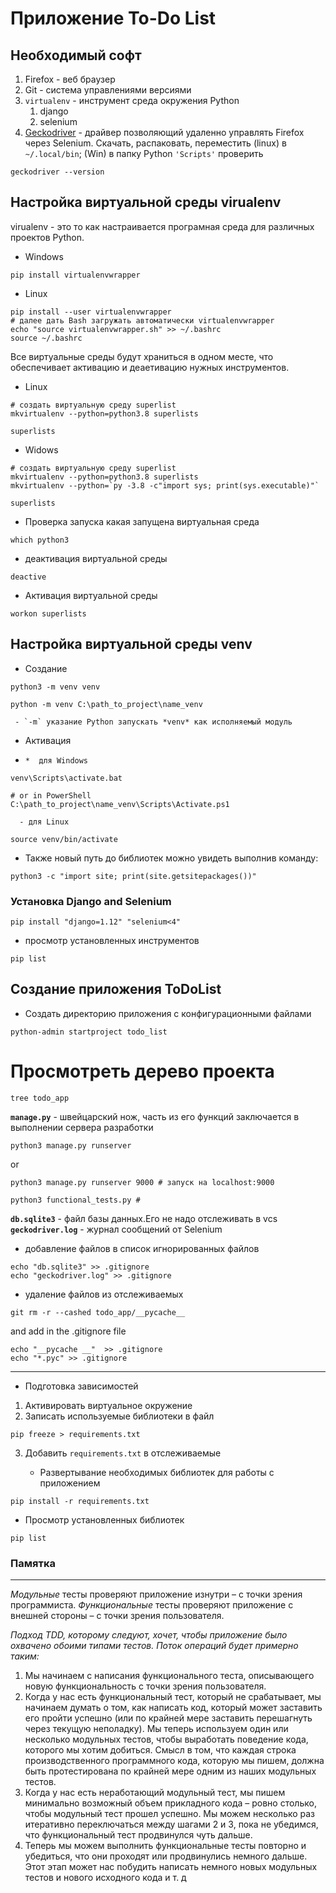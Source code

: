 # Приложение To-Do List #

## Необходимый софт

1. Firefox - веб браузер
1. Git - система управлениями версиями 
1. `virtualenv` - инструмент среда окружения Python
    1. django
    1. selenium
1. <a href='https://github.com/mozilla/geckodriver/releases'>Geckodriver</a> - драйвер позволяющий удаленно управлять Firefox через Selenium. Скачать, распаковать, переместить (linux) в `~/.local/bin`; (Win) в папку Python `'Scripts'`
проверить 
```
geckodriver --version
```

## Настройка виртуальной среды virualenv

virualenv - это то как настраивается програмная среда для различных проектов Python.
- Windows
```
pip install virtualenvwrapper
```
- Linux
```
pip install --user virtualenvwrapper
# далее дать Bash загружать автоматически virtualenvwrapper
echo "source virtualenvwrapper.sh" >> ~/.bashrc
source ~/.bashrc
```

Все виртуальные среды будут храниться в одном месте, что обеспечивает активацию и деаетивацию нужных инструментов.
- Linux
```
# создать виртуальную среду superlist
mkvirtualenv --python=python3.8 superlists

superlists
```

- Widows 
```
# создать виртуальную среду superlist
mkvirtualenv --python=python3.8 superlists
mkvirtualenv --python=`py -3.8 -c"import sys; print(sys.executable)"`

superlists
```

- Проверка запуска какая запущена виртуальная среда
```
which python3
```

- деактивация виртуальной среды
```
deactive
```

- Активация виртуальной среды 
```
workon superlists
```

## Настройка виртуальной среды venv
- Создание
```commandline
python3 -m venv venv

python -m venv C:\path_to_project\name_venv
```
     - `-m` указание Python запускать *venv* как исполняемый модуль
- Активация
- 
      *  для Windows
```commandline
venv\Scripts\activate.bat 

# or in PowerShell
C:\path_to_project\name_venv\Scripts\Activate.ps1
```
      - для Linux
```commandline
source venv/bin/activate
```
- Также новый путь до библиотек можно увидеть выполнив команду:
```commandline
python3 -c "import site; print(site.getsitepackages())"
```


### Установка Django and Selenium
```
pip install "django=1.12" "selenium<4"
````
- просмотр установленных инструментов

```
pip list
```

## Создание приложения ToDoList
* Создать директорию приложения с конфигурационными файлами 
```commandline
python-admin startproject todo_list
```
# Просмотреть дерево проекта
```commandline
tree todo_app
```
**`manage.py`** - швейцарский нож, часть из его функций заключается в выполнении сервера разработки

```commandline
python3 manage.py runserver
```
or
```commandline
python3 manage.py runserver 9000 # запуск на localhost:9000
```

```commandline
python3 functional_tests.py # 
```

**`db.sqlite3`** - файл базы данных.Его не надо отслеживать в vcs
**`geckodriver.log`** - журнал сообщений от Selenium
- добавление файлов в список игнорированных файлов
```commandline
echo "db.sqlite3" >> .gitignore
echo "geckodriver.log" >> .gitignore
```
- удаление файлов из отслеживаемых
```git
git rm -r --cashed todo_app/__pycache__
```
and add in the .gitignore file

```commandline
echo "__pycache __"  >> .gitignore
echo "*.pyc" >> .gitignore
```
___

- Подготовка зависимостей
1. Активировать виртуальное окружение
2. Записать используемые библиотеки в файл
```commandline
pip freeze > requirements.txt
```
3. Добавить `requirements.txt` в отслеживаемые

   *  Развертывание необходимых библиотек для работы с приложением
```commandline
pip install -r requirements.txt
```
   * Просмотр установленных библиотек 

```commandline
pip list
```

### Памятка
___
*Модульные* тесты проверяют приложение изнутри – с точки зрения программиста.
*Функциональные* тесты проверяют приложение с внешней стороны – с точки зрения пользователя.

_Подход TDD, которому следуют, хочет, чтобы приложение было охвачено обоими типами тестов. Поток операций будет примерно таким:_
1. Мы начинаем с написания функционального теста, описывающего новую функциональность с точки зрения пользователя.
2. Когда у нас есть функциональный тест, который не срабатывает, мы начинаем думать о том, как написать код, который может заставить 
его пройти успешно (или по крайней мере заставить перешагнуть через текущую неполадку). Мы теперь используем один или несколько 
модульных тестов, чтобы выработать поведение кода, которого мы хотим добиться. Смысл в том, что каждая строка производственного 
программного кода, которую мы пишем, должна быть протестирована по крайней мере одним из наших модульных тестов.
3. Когда у нас есть неработающий модульный тест, мы пишем минимально возможный объем прикладного кода – ровно столько, чтобы 
модульный тест прошел успешно. Мы можем несколько раз итеративно переключаться между шагами 2 и 3, пока не убедимся, что 
функциональный тест продвинулся чуть дальше.
4. Теперь мы можем выполнить функциональные тесты повторно и убедиться, что они проходят или продвинулись немного дальше. 
Этот этап может нас побудить написать немного новых модульных тестов и нового исходного кода и т. д
